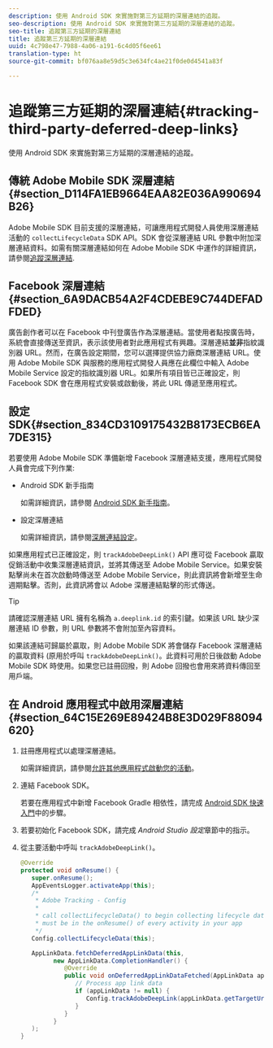 ```yaml
---
description: 使用 Android SDK 來實施對第三方延期的深層連結的追蹤。
seo-description: 使用 Android SDK 來實施對第三方延期的深層連結的追蹤。
seo-title: 追蹤第三方延期的深層連結
title: 追蹤第三方延期的深層連結
uuid: 4c798e47-7988-4a06-a191-6c4d05f6ee61
translation-type: ht
source-git-commit: bf076aa8e59d5c3e634fc4ae21f0de0d4541a83f

---
```



# 追蹤第三方延期的深層連結{#tracking-third-party-deferred-deep-links}

使用 Android SDK 來實施對第三方延期的深層連結的追蹤。

## 傳統 Adobe Mobile SDK 深層連結 {#section_D114FA1EB9664EAA82E036A990694B26}

Adobe Mobile SDK 目前支援的深層連結，可讓應用程式開發人員使用深層連結活動的 `collectLifecycleData` SDK API。SDK 會從深層連結 URL 參數中附加深層連結資料。如需有關深層連結如何在 Adobe Mobile SDK 中運作的詳細資訊，請參閱[追蹤深層連結](/help/android/acquisition-main/tracking-deep-links/tracking-deep-links.md).

## Facebook 深層連結 {#section_6A9DACB54A2F4CDEBE9C744DEFADFDED}

廣告創作者可以在 Facebook 中刊登廣告作為深層連結。當使用者點按廣告時，系統會直接傳送至資訊，表示該使用者對此應用程式有興趣。深層連結&#x200B;**並非**&#x200B;指紋識別器 URL。然而，在廣告設定期間，您可以選擇提供協力廠商深層連結 URL。使用 Adobe Mobile SDK 與服務的應用程式開發人員應在此欄位中輸入 Adobe Mobile Service 設定的指紋識別器 URL。如果所有項目皆已正確設定，則 Facebook SDK 會在應用程式安裝或啟動後，將此 URL 傳遞至應用程式。

## 設定 SDK{#section_834CD3109175432B8173ECB6EA7DE315}

若要使用 Adobe Mobile SDK 準備新增 Facebook 深層連結支援，應用程式開發人員會完成下列作業:

* Android SDK 新手指南

   如需詳細資訊，請參閱 [Android SDK 新手指南](https://developers.facebook.com/docs/android/getting-started)。

* 設定深層連結

   如需詳細資訊，請參閱[深層連結設定](https://developers.facebook.com/docs/app-ads/deep-linking#os)。

如果應用程式已正確設定，則 `trackAdobeDeepLink()` API 應可從 Facebook 贏取促銷活動中收集深層連結資訊，並將其傳送至 Adobe Mobile Service。如果安裝點擊尚未在首次啟動時傳送至 Adobe Mobile Service，則此資訊將會新增至生命週期點擊。否則，此資訊將會以 Adobe 深層連結點擊的形式傳送。

>[!TIP]
>
>請確認深層連結 URL 擁有名稱為 `a.deeplink.id` 的索引鍵。如果該 URL 缺少深層連結 ID 參數，則 URL 參數將不會附加至內容資料。

如果該連結可歸屬於贏取，則 Adobe Mobile SDK 將會儲存 Facebook 深層連結的贏取資料 (原用於呼叫 `trackAdobeDeepLink()`。此資料可用於日後啟動 Adobe Mobile SDK 時使用。如果您已註冊回撥，則 Adobe 回撥也會用來將資料傳回至用戶端。

## 在 Android 應用程式中啟用深層連結 {#section_64C15E269E89424B8E3D029F88094620}

1. 註冊應用程式以處理深層連結。

   如需詳細資訊，請參閱[允許其他應用程式啟動您的活動](https://developer.android.com/training/basics/intents/filters.html)。

1. 連結 Facebook SDK。

   若要在應用程式中新增 Facebook Gradle 相依性，請完成 [Android SDK 快速入門](https://developers.facebook.com/docs/android/getting-started)中的步驟。

1. 若要初始化 Facebook SDK，請完成 *Android Studio 設定*&#x200B;章節中的指示。
1. 從主要活動中呼叫 `trackAdobeDeepLink()`。

   ```java
   @Override 
   protected void onResume() { 
      super.onResume(); 
      AppEventsLogger.activateApp(this); 
      /* 
       * Adobe Tracking - Config 
       * 
       * call collectLifecycleData() to begin collecting lifecycle data 
       * must be in the onResume() of every activity in your app 
       */ 
      Config.collectLifecycleData(this);
   
      AppLinkData.fetchDeferredAppLinkData(this, 
            new AppLinkData.CompletionHandler() { 
               @Override 
               public void onDeferredAppLinkDataFetched(AppLinkData appLinkData) { 
                  // Process app link data 
                  if (appLinkData != null) { 
                     Config.trackAdobeDeepLink(appLinkData.getTargetUri()); 
                  } 
               } 
            } 
      ); 
   }
   ```

